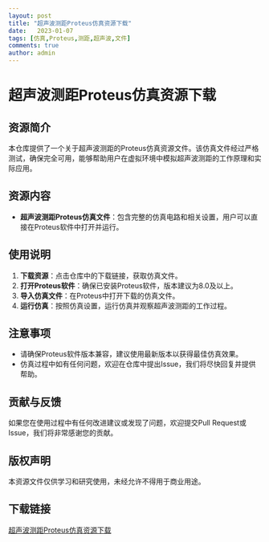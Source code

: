 ```yaml
---
layout: post
title: "超声波测距Proteus仿真资源下载"
date:   2023-01-07
tags: [仿真,Proteus,测距,超声波,文件]
comments: true
author: admin
---
```

# 超声波测距Proteus仿真资源下载

## 资源简介

本仓库提供了一个关于超声波测距的Proteus仿真资源文件。该仿真文件经过严格测试，确保完全可用，能够帮助用户在虚拟环境中模拟超声波测距的工作原理和实际应用。

## 资源内容

- **超声波测距Proteus仿真文件**：包含完整的仿真电路和相关设置，用户可以直接在Proteus软件中打开并运行。

## 使用说明

1. **下载资源**：点击仓库中的下载链接，获取仿真文件。
2. **打开Proteus软件**：确保已安装Proteus软件，版本建议为8.0及以上。
3. **导入仿真文件**：在Proteus中打开下载的仿真文件。
4. **运行仿真**：按照仿真设置，运行仿真并观察超声波测距的工作过程。

## 注意事项

- 请确保Proteus软件版本兼容，建议使用最新版本以获得最佳仿真效果。
- 仿真过程中如有任何问题，欢迎在仓库中提出Issue，我们将尽快回复并提供帮助。

## 贡献与反馈

如果您在使用过程中有任何改进建议或发现了问题，欢迎提交Pull Request或Issue，我们将非常感谢您的贡献。

## 版权声明

本资源文件仅供学习和研究使用，未经允许不得用于商业用途。

## 下载链接

[超声波测距Proteus仿真资源下载](https://pan.quark.cn/s/426b511a6ed0)